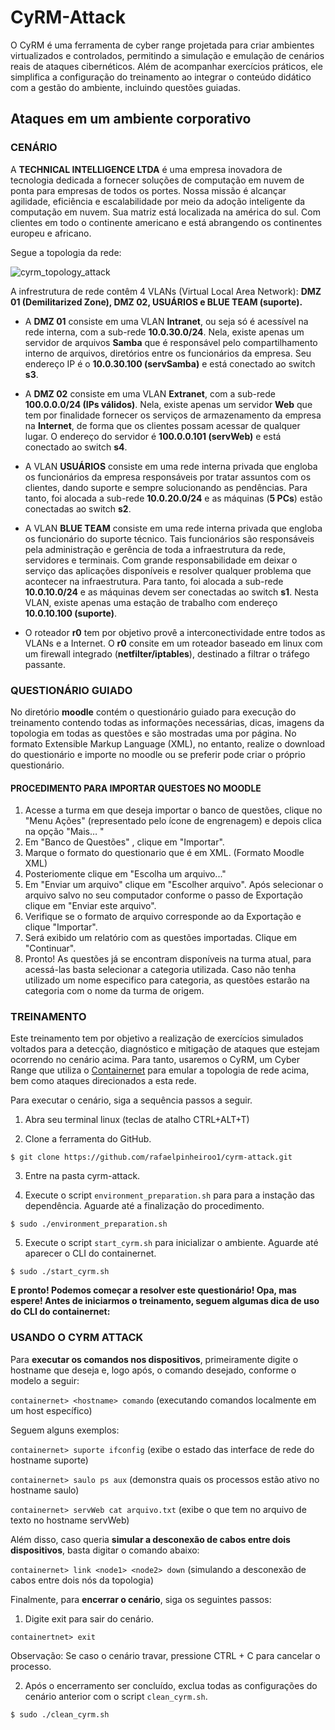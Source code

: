 # CyRM-Attack

O CyRM é uma ferramenta de cyber range projetada para criar ambientes virtualizados e controlados, permitindo a simulação e emulação de cenários reais de ataques cibernéticos. Além de acompanhar exercícios práticos, ele simplifica a configuração do treinamento ao integrar o conteúdo didático com a gestão do ambiente, incluindo questões guiadas.


## Ataques em um ambiente corporativo

### CENÁRIO

A **TECHNICAL INTELLIGENCE LTDA** é uma empresa inovadora de tecnologia dedicada a fornecer soluções de computação em nuvem de ponta para empresas de todos os portes. Nossa missão é alcançar agilidade, eficiência e escalabilidade por meio da adoção inteligente da computação em nuvem. Sua matriz está localizada na américa do sul. Com clientes em todo o continente americano e está abrangendo os continentes europeu e africano.

Segue a topologia da rede:

![cyrm_topology_attack](https://github.com/rafaelpinheiroo1/cyrm-attack/assets/14240615/e1a22566-7be1-44b5-925c-0175ab2c264b)

<!-- <div align-"center"> -->
<!-- <img src="https://user-images.githubusercontent.com/14240615/195457976-fbc519e4-2600-4dc5-8a71-537615418a08.png" width-"7px" /> -->
<!-- </div> -->

A infrestrutura de rede contêm 4 VLANs (Virtual Local Area Network): **DMZ 01 (Demilitarized Zone), DMZ 02, USUÁRIOS e BLUE TEAM (suporte).**

- A **DMZ 01** consiste em uma VLAN **Intranet**,  ou seja só é acessível na rede interna, com a sub-rede **10.0.30.0/24**. Nela, existe apenas um servidor de arquivos **Samba** que é responsável pelo compartilhamento interno de arquivos, diretórios entre os funcionários da empresa. Seu endereço IP é o **10.0.30.100 (servSamba)** e está conectado ao switch **s3**.

- A **DMZ 02** consiste em uma VLAN **Extranet**, com a sub-rede **100.0.0.0/24 (IPs válidos)**. Nela, existe apenas um servidor **Web** que tem por finalidade fornecer os serviços de armazenamento da empresa na **Internet**, de forma que os clientes possam acessar de qualquer lugar. O endereço do servidor é **100.0.0.101 (servWeb)** e está conectado ao switch **s4**.

- A VLAN **USUÁRIOS** consiste em uma rede interna privada que engloba os funcionários da empresa responsáveis por tratar assuntos com os clientes, dando suporte e sempre solucionando as pendências. Para tanto, foi alocada a sub-rede **10.0.20.0/24** e as máquinas (**5 PCs**) estão conectadas ao switch **s2**.

- A VLAN **BLUE TEAM** consiste em uma rede interna privada que engloba os funcionário do suporte técnico. Tais funcionários são responsáveis pela administração e gerência de toda a infraestrutura da rede, servidores e terminais. Com grande responsabilidade em deixar o serviço das aplicações disponíveis e resolver qualquer problema que acontecer na infraestrutura. Para tanto, foi alocada a sub-rede **10.0.10.0/24** e as máquinas devem ser conectadas ao switch **s1**. Nesta VLAN, existe apenas uma estação de trabalho com endereço **10.0.10.100 (suporte)**.

- O roteador **r0** tem por objetivo provê a interconectividade entre todos as VLANs e a Internet. O **r0** consite em um roteador baseado em linux com um firewall integrado (**netfilter/iptables**), destinado a filtrar o tráfego passante.

### QUESTIONÁRIO GUIADO

No diretório **moodle** contém o questionário guiado para execução do treinamento contendo todas as informações necessárias, dicas, imagens da topologia em todas as questões e são mostradas uma por página. No formato Extensible Markup Language (XML), no entanto, realize o download do questionário e importe no moodle ou se preferir pode criar o próprio questionário. 


#### PROCEDIMENTO PARA IMPORTAR QUESTOES NO MOODLE

1) Acesse a turma em que deseja importar o banco de questões, clique no "Menu Ações" (representado pelo ícone de engrenagem) e depois clica na opção "Mais… "
2) Em "Banco de Questões" , clique em "Importar".
3) Marque o formato do questionario que é em XML. (Formato Moodle XML)
4) Posteriomente clique em "Escolha um arquivo..."
5) Em "Enviar um arquivo" clique em "Escolher arquivo". Após selecionar o arquivo salvo no seu computador conforme o passo de Exportação clique em "Enviar este arquivo".
6) Verifique se o formato de arquivo corresponde ao da Exportação e clique "Importar".
7) Será exibido um relatório com as questões importadas. Clique em "Continuar".
8) Pronto! As questões já se encontram disponíveis na turma atual, para acessá-las basta selecionar a categoria utilizada. Caso não tenha utilizado um nome especifico para categoria, as questões estarão na categoria com o nome da turma de origem.

<!-- ### REQUISITO PARA USABILIDADE -->

### TREINAMENTO

Este treinamento tem por objetivo a realização de exercícios simulados voltados para a detecção, diagnóstico e mitigação de ataques que estejam ocorrendo no cenário acima. Para tanto, usaremos o CyRM, um Cyber Range que utiliza o [Containernet](https://github.com/containernet/containernet) para emular a topologia de rede acima, bem como ataques direcionados a esta rede.

Para executar o cenário, siga a sequência passos a seguir. 

1) Abra seu terminal linux (teclas de atalho CTRL+ALT+T)

2) Clone a ferramenta do GitHub.

```
$ git clone https://github.com/rafaelpinheiroo1/cyrm-attack.git
```
3) Entre na pasta cyrm-attack.

4) Execute o script `environment_preparation.sh` para para a instação das dependência. Aguarde até a finalização do procedimento.
```
$ sudo ./environment_preparation.sh
```
5) Execute o script `start_cyrm.sh` para inicializar o ambiente. Aguarde até aparecer o CLI do containernet.
```
$ sudo ./start_cyrm.sh
```

**E pronto! Podemos começar a resolver este questionário! Opa, mas espere! Antes de iniciarmos o treinamento, seguem algumas dica de uso do CLI do containernet:**

### USANDO O CYRM ATTACK 

Para **executar os comandos nos dispositivos**, primeiramente digite o hostname que deseja e, logo após, o comando desejado, conforme o modelo a seguir:

`containernet> <hostname> comando` (executando comandos localmente em um host específico)

Seguem alguns exemplos:

`containernet> suporte ifconfig` (exibe o estado das interface de rede do hostname suporte)

`containernet> saulo ps aux` (demonstra quais os processos estão ativo no hostname saulo)

`containernet> servWeb cat arquivo.txt` (exibe o que tem no arquivo de texto no hostname servWeb)

Além disso, caso queria **simular a desconexão de cabos entre dois dispositivos**, basta digitar o comando abaixo:

`containernet> link <node1> <node2> down` (simulando a desconexão de cabos entre dois nós da topologia)

Finalmente, para **encerrar o cenário**, siga os seguintes passos:

1) Digite exit para sair do cenário.

`containertnet> exit`

Observação: Se caso o cenário travar, pressione CTRL + C para cancelar o processo.

2) Após o encerramento ser concluído, exclua todas as configurações do cenário anterior com o script `clean_cyrm.sh`.
```
$ sudo ./clean_cyrm.sh
```
